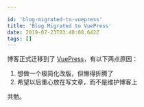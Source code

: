 ```yaml
---

id: 'blog-migrated-to-vuepress'
title: 'Blog Migrated to VuePress'
date: 2019-07-23T03:40:08.642Z
tags: []
---
```


博客正式迁移到了 [VuePress](https://vuepress.vuejs.org/)，有以下两点原因：

1. 想做一个极简化改版，但懒得折腾了
2. 希望以后重心放在写文章，而不是维护博客上

共勉。
